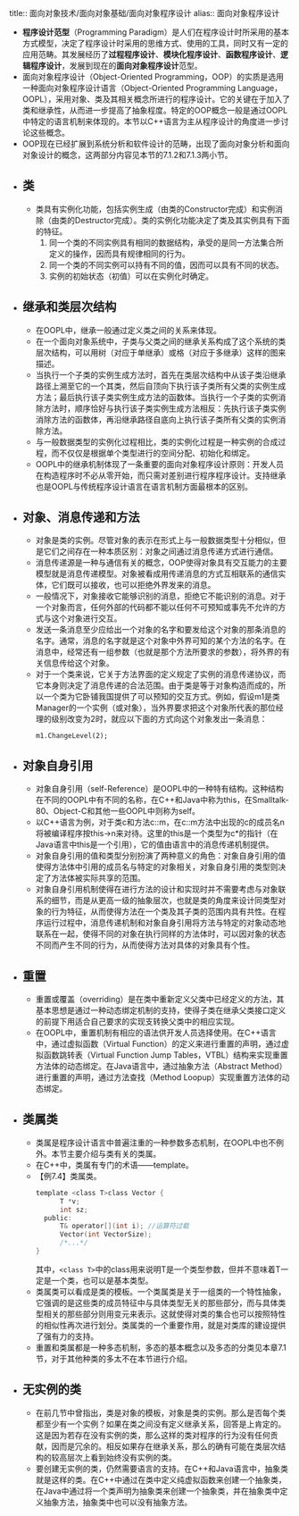 title:: 面向对象技术/面向对象基础/面向对象程序设计
alias:: 面向对象程序设计

- **程序设计范型**（Programming Paradigm）是人们在程序设计时所采用的基本方式模型，决定了程序设计时采用的思维方式、使用的工具，同时又有一定的应用范畴。其发展经历了**过程程序设计**、**模块化程序设计**、**函数程序设计**、**逻辑程序设计**，发展到现在的**面向对象程序设计**范型。
- 面向对象程序设计（Object-Oriented Programming，OOP）的实质是选用一种面向对象程序设计语言（Object-Oriented Programming Language，OOPL），采用对象、类及其相关概念所进行的程序设计。它的关键在于加入了类和继承性，从而进一步提高了抽象程度。特定的OOP概念一般是通过OOPL中特定的语言机制来体现的。本节以C++语言为主从程序设计的角度进一步讨论这些概念。
- OOP现在已经扩展到系统分析和软件设计的范畴，出现了面向对象分析和面向对象设计的概念，这两部分内容见本节的7.1.2和7.1.3两小节。
- ## 类
	- 类具有实例化功能，包括实例生成（由类的Constructor完成）和实例消除（由类的Destructor完成）。类的实例化功能决定了类及其实例具有下面的特征。
	  1. 同一个类的不同实例具有相同的数据结构，承受的是同一方法集合所定义的操作，因而具有规律相同的行为。
	  2. 同一个类的不同实例可以持有不同的值，因而可以具有不同的状态。
	  3. 实例的初始状态（初值）可以在实例化时确定。
- ## 继承和类层次结构
	- 在OOPL中，继承一般通过定义类之间的关系来体现。
	- 在一个面向对象系统中，子类与父类之间的继承关系构成了这个系统的类层次结构，可以用树（对应于单继承）或格（对应于多继承）这样的图来描述。
	- 当执行一个子类的实例生成方法时，首先在类层次结构中从该子类沿继承路径上溯至它的一个其类，然后自顶向下执行该子类所有父类的实例生成方法；最后执行该子类实例生成方法的函数体。当执行一个子类的实例消除方法时，顺序恰好与执行该子类实例生成方法相反：先执行该子类实例消除方法的函数体，再沿继承路径自底向上执行该子类所有父类的实例消除方法。
	- 与一般数据类型的实例化过程相比，类的实例化过程是一种实例的合成过程，而不仅仅是根据单个类型进行的空间分配、初始化和绑定。
	- OOPL中的继承机制体现了一条重要的面向对象程序设计原则：开发人员在构造程序时不必从零开始，而只需对差别进行程序程序设计。支持继承也是OOPL与传统程序设计语言在语言机制方面最根本的区别。
- ## 对象、消息传递和方法
	- 对象是类的实例。尽管对象的表示在形式上与一般数据类型十分相似，但是它们之间存在一种本质区别：对象之间通过消息传递方式进行通信。
	- 消息传递源是一种与通信有关的概念，OOP使得对象具有交互能力的主要模型就是消息传递模型。对象被看成用传递消息的方式互相联系的通信实体，它们既可以接收，也可以拒绝外界发来的消息。
	- 一般情况下，对象接收它能够识别的消息，拒绝它不能识别的消息。对于一个对象而言，任何外部的代码都不能以任何不可预知或事先不允许的方式与这个对象进行交互。
	- 发送一条消息至少应给出一个对象的名字和要发给这个对象的那条消息的名字。通常，消息的名字就是这个对象中外界可知的某个方法的名字。在消息中，经常还有一组参数（也就是那个方法所要求的参数），将外界的有关信息传给这个对象。
	- 对于一个类来说，它关于方法界面的定义规定了实例的消息传递协议，而它本身则决定了消息传递的合法范围。由于类是等于对象构造而成的，所以一个类为它卧铺我国提供了可以预知的交互方式。例如，假设m1是类Manager的一个实例（或对象），当外界要求把这个对象所代表的那位经理的级别改变为2时，就应以下面的方式向这个对象发出一条消息：
	  ```
	  m1.ChangeLevel(2);
	  ```
- ## 对象自身引用
	- 对象自身引用（self-Reference）是OOPL中的一种特有结构。这种结构在不同的OOPL中有不同的名称，在C++和Java中称为this，在Smalltalk-80、Object-C和其他一些OOPL中则称为self。
	- 以C++语言为例，对于类c和方法c::m，在c::m方法中出现的c的成员名n将被编译程序按this->n来对待。这里的this是一个类型为c*的指针（在Java语言中this是一个引用），它的值由语言中的消息传递机制提供。
	- 对象自身引用的值和类型分别扮演了两种意义的角色：对象自身引用的值使得方法体中引用的成员名与特定的对象相关，对象自身引用的类型则决定了方法体被实际共享的范围。
	- 对象自身引用机制使得在进行方法的设计和实现时并不需要考虑与对象联系的细节，而是从更高一级的抽象层次，也就是类的角度来设计同类型对象的行为特征，从而使得方法在一个类及其子类的范围内具有共性。在程序运行过程中，消息传递机制和对象自身引用将方法与特定的对象动态地联系在一起，使得不同的对象在执行同样的方法体时，可以因对象的状态不同而产生不同的行为，从而使得方法对具体的对象具有个性。
- ## 重置
	- 重置或覆盖（overriding）是在类中重新定义父类中已经定义的方法，其基本思想是通过一种动态绑定机制的支持，使得子类在继承父类接口定义的前提下用适合自己要求的实现支转换父类中的相应实现。
	- 在OOPL中，重置机制有相应的语法供开发人员选择使用。在C++语言中，通过虚拟函数（Virtual Function）的定义来进行重置的声明，通过虚拟函数跳转表（Virtual Function Jump Tables，VTBL）结构来实现重置方法体的动态绑定。在Java语言中，通过抽象方法（Abstract Method）进行重置的声明，通过方法查找（Method Loopup）实现重置方法体的动态绑定。
- ## 类属类
	- 类属是程序设计语言中普遍注重的一种参数多态机制，在OOPL中也不例外。本节主要介绍与类有关的类属。
	- 在C++中，类属有专门的术语——template。
	- 【例7.4】类属类。
	  ```c
	  template <class T>class Vector {
	  		T *v;
	  		int sz;
	  	public:
	  		T& operator[](int i); //运算符过载
	  		Vector(int VectorSize);
	  		/*...*/
	  }
	  ```
	  其中，`<class T>`中的class用来说明T是一个类型参数，但并不意味着T一定是一个类，也可以是基本类型。
	- 类属类可以看成是类的模板。一个类属类是关于一组类的一个特性抽象，它强调的是这些类的成员特征中与具体类型无关的那些部分，而与具体类型相关的那些部分则用变元来表示。这就使得对类的集合也可以按照特性的相似性再次进行划分。类属类的一个重要作用，就是对类库的建设提供了强有力的支持。
	- 重置和类属都是一种多态机制，多态的基本概念以及多态的分类见本章7.1节，对于其他种类的多太不在本节进行介绍。
- ## 无实例的类
	- 在前几节中曾指出，类是对象的模板，对象是类的实例。那么是否每个类都至少有一个实例？如果在类之间没有定义继承关系，回答是上肯定的。这是因为若存在没有实例的类，那么这样的类对程序的行为没有任何贡献，因而是冗余的。相反如果存在继承关系，那么的确有可能在类层次结构的较高层次上看到始终没有实例的类。
	- 要创建无实例的类，仍然需要语言的支持。在C++和Java语言中，抽象类就是这样的类。在C++中通过在类中定义纯虚拟函数来创建一个抽象类，在Java中通过将一个类声明为抽象类来创建一个抽象类，并在抽象类中定义抽象方法，抽象类中也可以没有抽象方法。